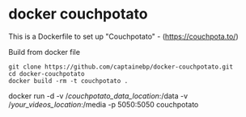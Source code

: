 docker couchpotato
================

This is a Dockerfile to set up "Couchpotato" - (https://couchpota.to/)

Build from docker file

```
git clone https://github.com/captainebp/docker-couchpotato.git
cd docker-couchpotato
docker build -rm -t couchpotato .
```

docker run -d -v /*couchpotato_data_location*:/data  -v /*your_videos_location*:/media -p 5050:5050 couchpotato
